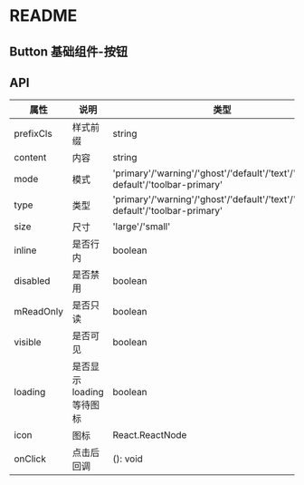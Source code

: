 # README
## Button 基础组件-按钮
## API

属性 | 说明 | 类型 | 默认值 | 必选
----|-----|------|------|------
prefixCls | 样式前缀 | string | 'mdf-button' | false
content | 内容 | string | '' | false
mode | 模式 | 'primary'/'warning'/'ghost'/'default'/'text'/'toolbar-default'/'toolbar-primary' | '' | false
type | 类型 | 'primary'/'warning'/'ghost'/'default'/'text'/'toolbar-default'/'toolbar-primary' | 'toolbar-primary' | false
size | 尺寸 | 'large'/'small' | 'small' | false
inline | 是否行内 | boolean | false | false
disabled | 是否禁用 | boolean | false | false
mReadOnly | 是否只读 | boolean | false | false
visible | 是否可见 | boolean | true | false
loading | 是否显示loading等待图标 | boolean | false | false
icon | 图标 | React.ReactNode | string | null | false
onClick | 点击后回调 | (): void | 无 | false
